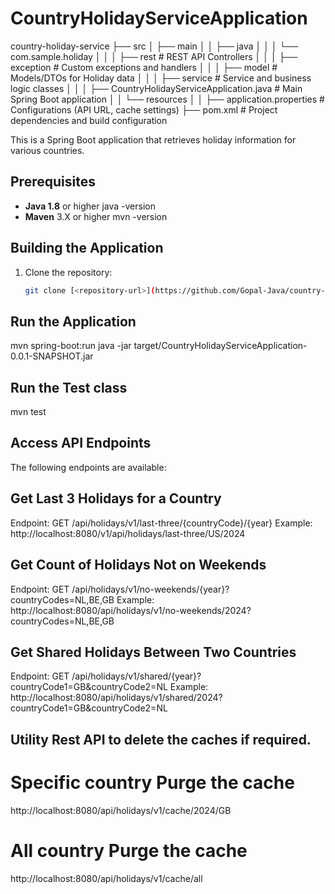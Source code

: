 # CountryHolidayServiceApplication
country-holiday-service
├── src
│   ├── main
│   │   ├── java
│   │   │   └── com.sample.holiday
│   │   │       ├── rest                                  # REST API Controllers
│   │   │       ├── exception                             # Custom exceptions and handlers
│   │   │       ├── model                                 # Models/DTOs for Holiday data
│   │   │       ├── service                               # Service and business logic classes
│   │   │       ├── CountryHolidayServiceApplication.java # Main Spring Boot application
│   │   └── resources
│   │       ├── application.properties                     # Configurations (API URL, cache settings)
├── pom.xml                                                # Project dependencies and build configuration

This is a Spring Boot application that retrieves holiday information for various countries.

## Prerequisites

- **Java 1.8** or higher
java -version
- **Maven** 3.X or higher
mvn -version

## Building the Application

1. Clone the repository:
   ```bash
   git clone [<repository-url>](https://github.com/Gopal-Java/country-holiday-service/)

## Run the Application

mvn spring-boot:run
java -jar target/CountryHolidayServiceApplication-0.0.1-SNAPSHOT.jar
## Run the Test class
mvn test
## Access API Endpoints
The following endpoints are available:

## Get Last 3 Holidays for a Country
Endpoint: GET /api/holidays/v1/last-three/{countryCode}/{year}
Example: http://localhost:8080/v1/api/holidays/last-three/US/2024


## Get Count of Holidays Not on Weekends
Endpoint: GET /api/holidays/v1/no-weekends/{year}?countryCodes=NL,BE,GB
Example: http://localhost:8080/api/holidays/v1/no-weekends/2024?countryCodes=NL,BE,GB

## Get Shared Holidays Between Two Countries
Endpoint: GET /api/holidays/v1/shared/{year}?countryCode1=GB&countryCode2=NL
Example: http://localhost:8080/api/holidays/v1/shared/2024?countryCode1=GB&countryCode2=NL

## Utility Rest API to delete the caches if required.
# Specific country Purge the cache
http://localhost:8080/api/holidays/v1/cache/2024/GB
# All country Purge the cache
http://localhost:8080/api/holidays/v1/cache/all
